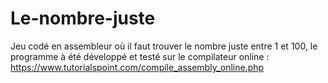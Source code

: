 # Le-nombre-juste
Jeu codé en assembleur où il faut trouver le nombre juste entre 1 et 100, le programme à été développé et testé sur le compilateur online : https://www.tutorialspoint.com/compile_assembly_online.php
